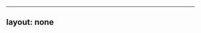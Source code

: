 ---
layout: none
-----

<RedoclyAPIBlock src="/firefly-services/docs/photohsop_text.json" width="600px" disableSidebar hideTryItPanel />
